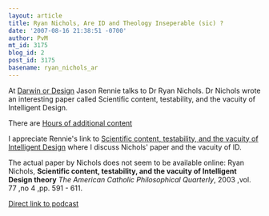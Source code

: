 ```yaml
---
layout: article
title: Ryan Nichols, Are ID and Theology Inseperable (sic) ?
date: '2007-08-16 21:38:51 -0700'
author: PvM
mt_id: 3175
blog_id: 2
post_id: 3175
basename: ryan_nichols_ar
---
```

At [Darwin or Design](http://thesciphishow.com/darwinordesign/?page_id=18) Jason Rennie talks to Dr Ryan Nichols. Dr Nichols wrote an interesting paper called Scientific content, testability, and the vacuity of Intelligent Design. 

There are [Hours of additional content](http://thesciphishow.com/darwinordesign/?page_id=4)

I appreciate Rennie's link to [Scientific content, testability, and the vacuity of Intelligent Design](http://www.talkreason.org/articles/inference1.cfm) where I discuss Nichols' paper and the vacuity of ID.

The actual paper by Nichols does not seem to be available online: Ryan Nichols, **Scientific content, testability, and the vacuity of Intelligent Design theory** _The American Catholic Philosophical Quarterly_, 2003 ,vol. 77 ,no 4 ,pp. 591 - 611. 

[Direct link to podcast](http://darwinordesign.com/audio/darwinordesign-14.mp3)
